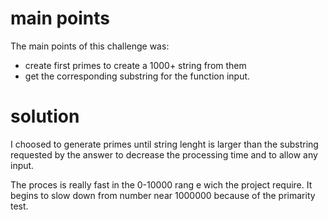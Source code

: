 # main points
The main points of this challenge was:
 - create first primes to create a 1000+ string from them 
 - get the corresponding substring for the function input. 
 
 # solution 
 I choosed to generate primes until string lenght is larger than the substring requested by the answer to decrease the processing time and to allow any input. 
 
 The proces is really fast in the 0-10000 rang e wich the project require. It begins to slow down from number near 1000000 because of the primarity test. 
 
 
